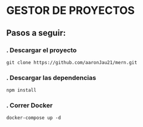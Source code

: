 # GESTOR DE PROYECTOS

## Pasos a seguir:

### . Descargar el proyecto
```
git clone https://github.com/aaronJau21/mern.git
```

### . Descargar las dependencias
```
npm install
```
### . Correr Docker
```
docker-compose up -d
```